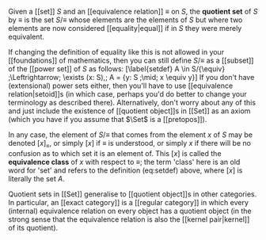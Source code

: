 Given a [[set]] $S$ and an [[equivalence relation]] $\equiv$ on $S$, the __quotient set__ of $S$ by $\equiv$ is the set $S/{\equiv}$ whose elements are the elements of $S$ but where two elements are now considered [[equality|equal]] if in $S$ they were merely equivalent.

If changing the definition of equality like this is not allowed in your [[foundations]] of mathematics, then you can still define $S/{\equiv}$ as a [[subset]] of the [[power set]] of $S$ as follows:
\[\label{setdef}
A \in S/{\equiv} \;\Leftrightarrow\; \exists (x: S),\; A = \{y: S \;\mid\; x \equiv y\}\]
If you don\'t have (extensional) power sets either, then you\'ll have to use [[equivalence relation|setoid]]s (in which case, perhaps you\'d do better to change your terminology as described there).  Alternatively, don\'t worry about any of this and just include the existence of [[quotient object]]s in [[Set]] as an axiom (which you have if you assume that $\Set$ is a [[pretopos]]).

In any case, the element of $S/{\equiv}$ that comes from the element $x$ of $S$ may be denoted $[x]_\equiv$, or simply $[x]$ if $\equiv$ is understood, or simply $x$ if there will be no confusion as to which set it is an element of.  This $[x]$ is called the __equivalence class__ of $x$ with respect to $\equiv$; the term 'class' here is an old word for 'set' and refers to the definition (eq:setdef) above, where $[x]$ is literally the set $A$.

Quotient sets in [[Set]] generalise to [[quotient object]]s in other categories.  In particular, an [[exact category]] is a [[regular category]] in which every (internal) equivalence relation on every object has a quotient object (in the strong sense that the equivalence relation is also the [[kernel pair|kernel]] of its quotient).
